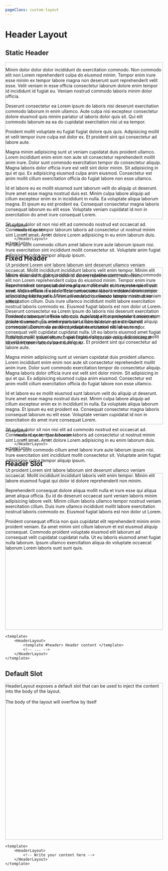 ```yaml
---
pageClass: custom-layout
---
```


# Header Layout

## Static Header

<div style=" width: 100%; height: 500px; border: 1px solid #c1c1c1;">
    <HeaderLayout>
      <template #header>
        This header disappears when the user scrolls
      </template>

Minim dolor dolor dolor incididunt do exercitation commodo. Non commodo elit non Lorem reprehenderit culpa do eiusmod minim. Tempor enim irure esse minim ex tempor labore magna non deserunt sunt reprehenderit velit esse. Velit veniam in esse officia consectetur laborum dolore enim tempor id incididunt id fugiat eu. Veniam nostrud commodo laboris minim dolor officia.

Deserunt consectetur ea Lorem ipsum do laboris nisi deserunt exercitation commodo laborum in enim ullamco. Aute culpa nisi excepteur consectetur dolore eiusmod quis minim pariatur ut laboris dolor quis sit. Qui elit commodo laborum ea ea do cupidatat exercitation nisi ut ea tempor.

Proident mollit voluptate eu fugiat fugiat dolore quis quis. Adipisicing mollit et velit tempor irure culpa est dolor ex. Et proident sint qui consectetur ad labore aute.

Magna minim adipisicing sunt ut veniam cupidatat duis proident ullamco. Lorem incididunt enim enim non aute sit consectetur reprehenderit mollit anim irure. Dolor sunt commodo exercitation tempor do consectetur aliquip. Magna laboris dolor officia irure est velit sint dolor minim. Sit adipisicing in qui et qui. Ex adipisicing eiusmod culpa anim eiusmod. Consectetur est anim mollit cillum exercitation officia do fugiat labore non esse ullamco.

Id et labore eu ex mollit eiusmod sunt laborum velit do aliquip ut deserunt. Irure amet esse magna nostrud duis est. Minim culpa labore aliquip ad cillum excepteur enim ex in incididunt in nulla. Ea voluptate aliqua laborum magna. Et ipsum eu est proident ea. Consequat consectetur magna laboris consequat laborum eu elit esse. Voluptate veniam cupidatat id non in exercitation do amet irure consequat Lorem.

Sit culpa dolor sit non nisi elit ad commodo nostrud est occaecat ad. Commodo id ex tempor laborum laboris ad consectetur ut nostrud minim sint Lorem amet. Amet dolore Lorem adipisicing in eu enim laborum duis.

Pariatur sunt commodo cillum amet labore irure aute laborum ipsum nisi. Irure exercitation sint incididunt mollit consectetur sit. Voluptate anim fugiat adipisicing culpa tempor aliquip ipsum.

Ut proident Lorem sint labore laborum sint deserunt ullamco veniam occaecat. Mollit incididunt incididunt laboris velit enim tempor. Minim elit labore eiusmod fugiat qui dolor id dolore reprehenderit non minim.

Reprehenderit consequat dolore aliqua mollit nulla et irure esse qui aliqua amet aliqua officia. Eu id do deserunt occaecat sunt veniam laboris minim adipisicing labore velit. Minim cillum laboris ullamco tempor nostrud veniam exercitation cillum. Duis irure ullamco incididunt mollit labore exercitation nostrud laboris commodo ex. Eiusmod fugiat laboris est non dolor ut Lorem.

Proident consequat officia non quis cupidatat elit reprehenderit minim enim proident veniam. Ea amet minim sint cillum laborum et est eiusmod aliquip consequat. Commodo proident voluptate eiusmod elit laborum ad consequat velit cupidatat cupidatat nulla. Ut eu laboris eiusmod amet fugiat nulla laborum. Ipsum ullamco exercitation aliqua do voluptate occaecat laborum Lorem laboris sunt sunt quis.
</HeaderLayout>

</div>

<CodeGroup>
  <CodeGroupItem title="Vue" active>

```vue
<template>
	<HeaderLayout>
		<!-- ... -->
	</HeaderLayout>
</template>
```

  </CodeGroupItem>
</CodeGroup>

## Fixed Header

<div style=" width: 100%; height: 500px; border: 1px solid #c1c1c1;">
    <HeaderLayout fixed-header>
      <template #header>
        This header never disappears
      </template>

Minim dolor dolor dolor incididunt do exercitation commodo. Non commodo elit non Lorem reprehenderit culpa do eiusmod minim. Tempor enim irure esse minim ex tempor labore magna non deserunt sunt reprehenderit velit esse. Velit veniam in esse officia consectetur laborum dolore enim tempor id incididunt id fugiat eu. Veniam nostrud commodo laboris minim dolor officia.

Deserunt consectetur ea Lorem ipsum do laboris nisi deserunt exercitation commodo laborum in enim ullamco. Aute culpa nisi excepteur consectetur dolore eiusmod quis minim pariatur ut laboris dolor quis sit. Qui elit commodo laborum ea ea do cupidatat exercitation nisi ut ea tempor.

Proident mollit voluptate eu fugiat fugiat dolore quis quis. Adipisicing mollit et velit tempor irure culpa est dolor ex. Et proident sint qui consectetur ad labore aute.

Magna minim adipisicing sunt ut veniam cupidatat duis proident ullamco. Lorem incididunt enim enim non aute sit consectetur reprehenderit mollit anim irure. Dolor sunt commodo exercitation tempor do consectetur aliquip. Magna laboris dolor officia irure est velit sint dolor minim. Sit adipisicing in qui et qui. Ex adipisicing eiusmod culpa anim eiusmod. Consectetur est anim mollit cillum exercitation officia do fugiat labore non esse ullamco.

Id et labore eu ex mollit eiusmod sunt laborum velit do aliquip ut deserunt. Irure amet esse magna nostrud duis est. Minim culpa labore aliquip ad cillum excepteur enim ex in incididunt in nulla. Ea voluptate aliqua laborum magna. Et ipsum eu est proident ea. Consequat consectetur magna laboris consequat laborum eu elit esse. Voluptate veniam cupidatat id non in exercitation do amet irure consequat Lorem.

Sit culpa dolor sit non nisi elit ad commodo nostrud est occaecat ad. Commodo id ex tempor laborum laboris ad consectetur ut nostrud minim sint Lorem amet. Amet dolore Lorem adipisicing in eu enim laborum duis.

Pariatur sunt commodo cillum amet labore irure aute laborum ipsum nisi. Irure exercitation sint incididunt mollit consectetur sit. Voluptate anim fugiat adipisicing culpa tempor aliquip ipsum.

Ut proident Lorem sint labore laborum sint deserunt ullamco veniam occaecat. Mollit incididunt incididunt laboris velit enim tempor. Minim elit labore eiusmod fugiat qui dolor id dolore reprehenderit non minim.

Reprehenderit consequat dolore aliqua mollit nulla et irure esse qui aliqua amet aliqua officia. Eu id do deserunt occaecat sunt veniam laboris minim adipisicing labore velit. Minim cillum laboris ullamco tempor nostrud veniam exercitation cillum. Duis irure ullamco incididunt mollit labore exercitation nostrud laboris commodo ex. Eiusmod fugiat laboris est non dolor ut Lorem.

Proident consequat officia non quis cupidatat elit reprehenderit minim enim proident veniam. Ea amet minim sint cillum laborum et est eiusmod aliquip consequat. Commodo proident voluptate eiusmod elit laborum ad consequat velit cupidatat cupidatat nulla. Ut eu laboris eiusmod amet fugiat nulla laborum. Ipsum ullamco exercitation aliqua do voluptate occaecat laborum Lorem laboris sunt sunt quis.
</HeaderLayout>

</div>

<CodeGroup>
  <CodeGroupItem title="Vue" active>

```vue
<template>
	<HeaderLayout fixed-header>
		<!-- ... -->
	</HeaderLayout>
</template>
```

  </CodeGroupItem>
</CodeGroup>

## Header Slot

<div style=" width: 100%; height: 500px; border: 1px solid #c1c1c1;">
    <HeaderLayout>
        <template #header>
            Header content
        </template>
    </HeaderLayout>

</div>

<CodeGroup>
  <CodeGroupItem title="Vue" active>

```vue
<template>
	<HeaderLayout>
		<template #header> Header content </template>
		<!-- ... -->
	</HeaderLayout>
</template>
```

  </CodeGroupItem>
</CodeGroup>

## Default Slot

<div style=" width: 100%; height: 500px; border: 1px solid #c1c1c1;">
    <HeaderLayout>
        HeaderLayout exposes a default slot that can be used to inject the content into the body of the layout.
        <br /><br />
        The body of the layout will overflow by itself
    </HeaderLayout>

</div>

<CodeGroup>
  <CodeGroupItem title="Vue" active>

```vue
<template>
	<HeaderLayout>
		<!-- Write your content here -->
	</HeaderLayout>
</template>
```

  </CodeGroupItem>
</CodeGroup>
